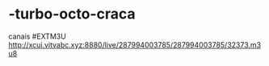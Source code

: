# -turbo-octo-craca
canais
#EXTM3U
http://xcui.vitvabc.xyz:8880/live/287994003785/287994003785/32373.m3u8 

